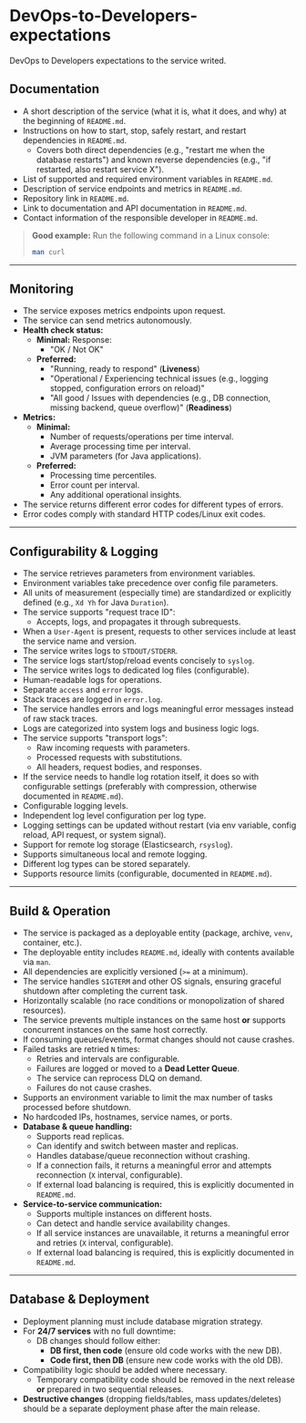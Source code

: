 # DevOps-to-Developers-expectations
DevOps to Developers expectations to the service writed.

## Documentation

- A short description of the service (what it is, what it does, and why) at the beginning of `README.md`.
- Instructions on how to start, stop, safely restart, and restart dependencies in `README.md`.
  - Covers both direct dependencies (e.g., "restart me when the database restarts") and known reverse dependencies (e.g., "if restarted, also restart service X").
- List of supported and required environment variables in `README.md`.
- Description of service endpoints and metrics in `README.md`.
- Repository link in `README.md`.
- Link to documentation and API documentation in `README.md`.
- Contact information of the responsible developer in `README.md`.

> **Good example:** Run the following command in a Linux console:
>
> ```bash
> man curl
> ```

---

## Monitoring

- The service exposes metrics endpoints upon request.
- The service can send metrics autonomously.
- **Health check status:**
  - **Minimal:** Response:
    - "OK / Not OK"
  - **Preferred:**
    - "Running, ready to respond" (**Liveness**)
    - "Operational / Experiencing technical issues (e.g., logging stopped, configuration errors on reload)"
    - "All good / Issues with dependencies (e.g., DB connection, missing backend, queue overflow)" (**Readiness**)
- **Metrics:**
  - **Minimal:**
    - Number of requests/operations per time interval.
    - Average processing time per interval.
    - JVM parameters (for Java applications).
  - **Preferred:**
    - Processing time percentiles.
    - Error count per interval.
    - Any additional operational insights.
- The service returns different error codes for different types of errors.
- Error codes comply with standard HTTP codes/Linux exit codes.

---

## Configurability & Logging

- The service retrieves parameters from environment variables.
- Environment variables take precedence over config file parameters.
- All units of measurement (especially time) are standardized or explicitly defined (e.g., `Xd Yh` for Java `Duration`).
- The service supports "request trace ID":
  - Accepts, logs, and propagates it through subrequests.
- When a `User-Agent` is present, requests to other services include at least the service name and version.
- The service writes logs to `STDOUT/STDERR`.
- The service logs start/stop/reload events concisely to `syslog`.
- The service writes logs to dedicated log files (configurable).
- Human-readable logs for operations.
- Separate `access` and `error` logs.
- Stack traces are logged in `error.log`.
- The service handles errors and logs meaningful error messages instead of raw stack traces.
- Logs are categorized into system logs and business logic logs.
- The service supports "transport logs":
  - Raw incoming requests with parameters.
  - Processed requests with substitutions.
  - All headers, request bodies, and responses.
- If the service needs to handle log rotation itself, it does so with configurable settings (preferably with compression, otherwise documented in `README.md`).
- Configurable logging levels.
- Independent log level configuration per log type.
- Logging settings can be updated without restart (via env variable, config reload, API request, or system signal).
- Support for remote log storage (Elasticsearch, `rsyslog`).
- Supports simultaneous local and remote logging.
- Different log types can be stored separately.
- Supports resource limits (configurable, documented in `README.md`).

---

## Build & Operation

- The service is packaged as a deployable entity (package, archive, `venv`, container, etc.).
- The deployable entity includes `README.md`, ideally with contents available via `man`.
- All dependencies are explicitly versioned (`>=` at a minimum).
- The service handles `SIGTERM` and other OS signals, ensuring graceful shutdown after completing the current task.
- Horizontally scalable (no race conditions or monopolization of shared resources).
- The service prevents multiple instances on the same host **or** supports concurrent instances on the same host correctly.
- If consuming queues/events, format changes should not cause crashes.
- Failed tasks are retried `N` times:
  - Retries and intervals are configurable.
  - Failures are logged or moved to a **Dead Letter Queue**.
  - The service can reprocess DLQ on demand.
  - Failures do not cause crashes.
- Supports an environment variable to limit the max number of tasks processed before shutdown.
- No hardcoded IPs, hostnames, service names, or ports.
- **Database & queue handling:**
  - Supports read replicas.
  - Can identify and switch between master and replicas.
  - Handles database/queue reconnection without crashing.
  - If a connection fails, it returns a meaningful error and attempts reconnection (`X` interval, configurable).
  - If external load balancing is required, this is explicitly documented in `README.md`.
- **Service-to-service communication:**
  - Supports multiple instances on different hosts.
  - Can detect and handle service availability changes.
  - If all service instances are unavailable, it returns a meaningful error and retries (`X` interval, configurable).
  - If external load balancing is required, this is explicitly documented in `README.md`.

---

## Database & Deployment

- Deployment planning must include database migration strategy.
- For **24/7 services** with no full downtime:
  - DB changes should follow either:
    - **DB first, then code** (ensure old code works with the new DB).
    - **Code first, then DB** (ensure new code works with the old DB).
- Compatibility logic should be added where necessary.
  - Temporary compatibility code should be removed in the next release **or** prepared in two sequential releases.
- **Destructive changes** (dropping fields/tables, mass updates/deletes) should be a separate deployment phase after the main release.


